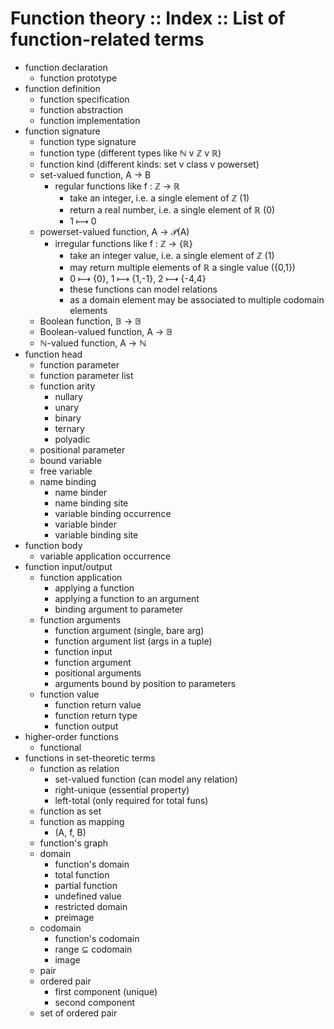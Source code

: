 # Function theory :: Index :: List of function-related terms

- function declaration 
  - function prototype
- function definition
  - function specification
  - function abstraction
  - function implementation
- function signature
  - function type signature
  - function type (different types like ℕ v ℤ v ℝ)
  - function kind (different kinds: set v class v powerset)
  - set-valued function, A → B
    - regular functions like f : ℤ → ℝ 
      - take an integer, i.e. a single element of ℤ (1)
      - return a real number, i.e. a single element of ℝ (0)
      - 1 ⟼ 0
  - powerset-valued function, A → 𝒫(A)
    - irregular functions like f : ℤ → {ℝ}
      - take an integer value, i.e. a single element of ℤ (1)
      - may return multiple elements of ℝ a single value ({0,1})
      - 0 ⟼ {0}, 1 ⟼ {1,-1}, 2 ⟼ {-4,4}
      - these functions can model relations
      - as a domain element may be associated to multiple codomain elements
  - Boolean function, 𝔹 → 𝔹
  - Boolean-valued function, A → 𝔹
  - ℕ-valued function, A → ℕ
- function head
  - function parameter
  - function parameter list
  - function arity
    - nullary
    - unary
    - binary
    - ternary
    - polyadic
  - positional parameter
  - bound variable
  - free variable
  - name binding
    - name binder
    - name binding site
    - variable binding occurrence
    - variable binder
    - variable binding site
- function body
    - variable application occurrence
- function input/output
  - function application
    - applying a function
    - applying a function to an argument
    - binding argument to parameter
  - function arguments
    - function argument (single, bare arg)
    - function argument list (args in a tuple)
    - function input
    - function argument
    - positional arguments
    - arguments bound by position to parameters
  - function value
    - function return value
    - function return type
    - function output
- higher-order functions
  - functional
- functions in set-theoretic terms
  - function as relation
    - set-valued function (can model any relation)
    - right-unique (essential property)
    - left-total (only required for total funs)
  - function as set
  - function as mapping
    - (A, f, B)
  - function's graph
  - domain
    - function's domain
    - total function
    - partial function
    - undefined value
    - restricted domain
    - preimage
  - codomain
    - function's codomain
    - range ⊆ codomain
    - image
  - pair
  - ordered pair
    - first component (unique)
    - second component
  - set of ordered pair
